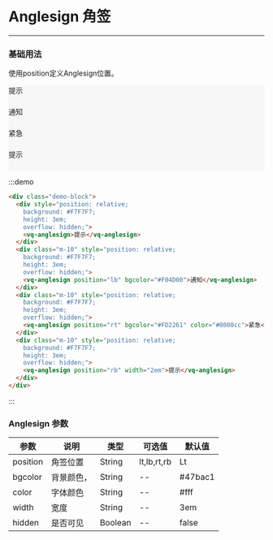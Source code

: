 # Anglesign 角签

----

### 基础用法

使用position定义Anglesign位置。

<div class="demo-block">
  <div style="position: relative;
    background: #F7F7F7;
    height: 3em;
    overflow: hidden;">
    <vq-anglesign>提示</vq-anglesign>
  </div>
  <div class="m-10" style="position: relative;
    background: #F7F7F7;
    height: 3em;
    overflow: hidden;">
    <vq-anglesign position="lb" bgcolor="#F04D00">通知</vq-anglesign>
  </div>
  <div class="m-10" style="position: relative;
    background: #F7F7F7;
    height: 3em;
    overflow: hidden;">
    <vq-anglesign position="rt" bgcolor="#FD2261" color="#0000cc">紧急</vq-anglesign>
  </div>
  <div class="m-10" style="position: relative;
    background: #F7F7F7;
    height: 3em;
    overflow: hidden;">
    <vq-anglesign position="rb" width="2em">提示</vq-anglesign>
  </div>
</div>



:::demo

```html
<div class="demo-block">
  <div style="position: relative;
    background: #F7F7F7;
    height: 3em;
    overflow: hidden;">
    <vq-anglesign>提示</vq-anglesign>
  </div>
  <div class="m-10" style="position: relative;
    background: #F7F7F7;
    height: 3em;
    overflow: hidden;">
    <vq-anglesign position="lb" bgcolor="#F04D00">通知</vq-anglesign>
  </div>
  <div class="m-10" style="position: relative;
    background: #F7F7F7;
    height: 3em;
    overflow: hidden;">
    <vq-anglesign position="rt" bgcolor="#FD2261" color="#0000cc">紧急</vq-anglesign>
  </div>
  <div class="m-10" style="position: relative;
    background: #F7F7F7;
    height: 3em;
    overflow: hidden;">
    <vq-anglesign position="rb" width="2em">提示</vq-anglesign>
  </div>
</div>
```
:::



### Anglesign 参数



| 参数     | 说明       | 类型    | 可选值      | 默认值  |
| -------- | ---------- | ------- | ----------- | ------- |
| position | 角签位置   | String  | lt,lb,rt,rb | Lt      |
| bgcolor  | 背景颜色， | String  | --          | #47bac1 |
| color    | 字体颜色   | String  | --          | #fff    |
| width    | 宽度       | String  | --          | 3em     |
| hidden | 是否可见   | Boolean | --          | false   |

